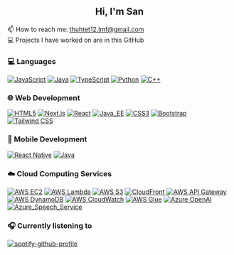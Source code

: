<h2 align="center">Hi, I'm San</h2>

📫 How to reach me: thuhtet12.lmf@gmail.com<br>
💻 Projects I have worked on are in this GitHub
### 💻 Languages
[![JavaScript](https://img.shields.io/badge/JavaScript-%23F7DF1E.svg?style=for-the-badge&logo=JavaScript&logoColor=black)](https://developer.mozilla.org/en-US/docs/Web/JavaScript)
[![Java](https://img.shields.io/badge/Java-%23f89820.svg?style=for-the-badge&logo=java&logoColor=black)]([https://developer.mozilla.org/en-US/docs/Web/JavaScript](https://dev.java/))
[![TypeScript](https://img.shields.io/badge/TypeScript-%23007ACC.svg?style=for-the-badge&logo=TypeScript&logoColor=white)](https://www.typescriptlang.org/)
[![Python](https://img.shields.io/badge/Python-%233776AB.svg?style=for-the-badge&logo=Python&logoColor=white)](https://www.python.org/)
[![C++](https://img.shields.io/badge/C++-%2300599C.svg?style=for-the-badge&logo=cplusplus&logoColor=white)](https://www.w3schools.com/sql/)

### 🌐 Web Development
[![HTML5](https://img.shields.io/badge/HTML5-%23E34F26.svg?style=for-the-badge&logo=HTML5&logoColor=white)](https://developer.mozilla.org/en-US/docs/Web/HTML)
[![Next.js](https://img.shields.io/badge/Next.js-%23000000.svg?style=for-the-badge&logo=Next.js&logoColor=white)](https://nextjs.org/)
[![React](https://img.shields.io/badge/React-%2361DAFB.svg?style=for-the-badge&logo=React&logoColor=white)](https://reactjs.org/)
[![Java_EE](https://img.shields.io/badge/Java%20EE-%23F80000.svg?style=for-the-badge&logo=J2EE&logoColor=white)](https://www.oracle.com/java/technologies/appmodel.html)
[![CSS3](https://img.shields.io/badge/CSS3-%231572B6.svg?style=for-the-badge&logo=CSS3&logoColor=white)](https://developer.mozilla.org/en-US/docs/Web/CSS)
[![Bootstrap](https://img.shields.io/badge/Bootstrap-%23563D7C.svg?style=for-the-badge&logo=Bootstrap&logoColor=white)](https://getbootstrap.com/)
[![Tailwind CSS](https://img.shields.io/badge/Tailwind%20CSS-%23006DB7.svg?style=for-the-badge&logo=Tailwind%20CSS&logoColor=white)](https://tailwindcss.com/)

### 📱 Mobile Development
[![React Native](https://img.shields.io/badge/React%20Native-%2361DAFB.svg?style=for-the-badge&logo=React&logoColor=white)](https://reactnative.dev/)
[![Java](https://img.shields.io/badge/Java-%23f89820.svg?style=for-the-badge&logo=java&logoColor=black)]([https://developer.mozilla.org/en-US/docs/Web/JavaScript](https://dev.java/))

### ☁️ Cloud Computing Services
[![AWS EC2](https://img.shields.io/badge/AWS_EC2-%23FF9900.svg?style=for-the-badge&logo=amazonec2&logoColor=white)](https://aws.amazon.com/ec2/)
[![AWS Lambda](https://img.shields.io/badge/AWS_Lambda-%23FF9900.svg?style=for-the-badge&logo=awslambda&logoColor=white)](https://aws.amazon.com/lambda/)
[![AWS S3](https://img.shields.io/badge/AWS_S3-%23569A31.svg?style=for-the-badge&logo=amazons3&logoColor=white)](https://aws.amazon.com/s3/)
[![CloudFront](https://img.shields.io/badge/CloudFront-%237A00FF.svg?style=for-the-badge&logo=Amazon%20AWS&logoColor=white)](https://aws.amazon.com/cloudfront/)
[![AWS API Gateway](https://img.shields.io/badge/AWS_API_Gateway-%23FF4F8B.svg?style=for-the-badge&logo=amazonapigateway&logoColor=white)](https://aws.amazon.com/api-gateway/)
[![AWS DynamoDB](https://img.shields.io/badge/AWS_DynamoDB-%234053D6.svg?style=for-the-badge&logo=amazondynamodb&logoColor=white)](https://docs.aws.amazon.com/dynamodb/)
[![AWS CloudWatch](https://img.shields.io/badge/AWS_CloudWatch-%23FF4F8B.svg?style=for-the-badge&logo=amazoncloudwatch&logoColor=white)](https://docs.aws.amazon.com/dynamodb/)
[![AWS Glue](https://img.shields.io/badge/AWS_Glue-%23FFD700.svg?style=for-the-badge&logo=Amazon%20AWS&logoColor=white)](https://aws.amazon.com/opensearch-service/)
[![Azure OpenAI](https://img.shields.io/badge/Azure_OpenAI-%230072C6.svg?style=for-the-badge&logo=openai&logoColor=white)](https://azure.microsoft.com/)
[![Azure_Speech_Service](https://img.shields.io/badge/Azure_Speech_Service-%230072C6.svg?style=for-the-badge&logo=microsoft-azure&logoColor=white)](https://azure.microsoft.com/)


### 🎧 Currently listening to
[![spotify-github-profile](https://spotify-github-profile.kittinanx.com/api/view?uid=31lstam4ptdgf6akmuarfn6jkfcy&cover_image=true&theme=novatorem&show_offline=false&background_color=121212&interchange=false&bar_color=53b14f&bar_color_cover=false)](https://github.com/kittinan/spotify-github-profile)
